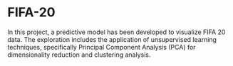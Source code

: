 # FIFA-20
In this project, a predictive model has been developed to visualize FIFA 20 data. The exploration includes the application of unsupervised learning techniques, specifically Principal Component Analysis (PCA) for dimensionality reduction and clustering analysis. 
